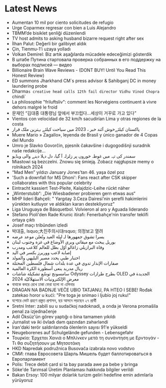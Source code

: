 # Latest News
-  Aumentan 10 mil por ciento solicitudes de refugio
-  Urge Coparmex regresar con bien a Luis Alejandro
-  TBMM’de bisiklet şenliği düzenlendi
-  TV host admits to asking husband bizarre request right after sex
-  İlhan Palut: Değerli bir galibiyet aldık
-  Çin, Tienmu-1'i uzaya yolladı
-  Volkan Demirel: Biz artık aşağılarda mücadele edeceğimizi gösterdik
-  В штабе Путина стартовала проверка собранных в его поддержку на выборах подписей — видео
-  Billionaire Brain Wave Reviews - (DONT BUY! Until You Read This Honest Review)
-  ED summons Jharkhand CM`s press advisor & Sahibganj DC in money laundering probe
-  Dharma`s creative head calls 12th fail director Vidhu Vinod Chopra `chindi`
-  La philosophie "friluftsliv": comment les Norvégiens continuent à vivre dehors malgré le froid
-  문재인 “김대중 대통령님 앞에서 부끄럽다…세상이 거꾸로 가고 있다”
-  Vientos con velocidad de 32 km/h sacudirían Lima y otras regiones de la costa
-  پاکستان کیلئےخوش آئند خبر ، 2023 میں سیاحت کیلئے بہترین ملک قرار
-  Muere Mario » Zagallo», leyenda de Brasil y único ganador de 4 Copas del Mundo
-  Umro je Slavko Govorčin, pjesnik čakavšine i dugogodišnji suradnik naše redakcije...
-  سمندر کی تہہ میں غوطہ خوروں پر زلزلہ آ گیا، دل دہلا دینے والی ویڈیو
-  Miastowi są bezczelni. Znowu się śmieją. Zobacz najgłupsze memy o rolnikach 2024
-  “Mad Men” yıldızı January Jones’tan 46. yaşa özel poz
-  'Such a downfall for MS Dhoni': Fans react after CSK skipper collaborates with this popular celebrity
-  Eintracht kassiert Test-Pleite, Kalajdzic-Leihe rückt näher
-  „Winterstubb“: „Die Wiesbadener probieren gern etwas aus“
-  MHP lideri Bahçeli: " Yargıtay 3.Ceza Dairesi'nin şerefli hakimlerini yürekten kutluyor ve aldıkları kararı destekliyoruz"
-  Liga Uruguaya de Básquetbol. Volvieron al aro y Aguada liderando
-  Stefano Pioli'den Rade Krunic itirafı: Fenerbahçe'nin transfer teklifi ortaya çıktı
-  Josef maçı tribünden izledi
-  박대출, lsquo;大진주의시대rsquo; 의정보고 열려
-  يسرا تشوق جمهورها لـ ليلة العيد وتُعلن موعد عرضه
-  بوريل يبحث مع ميقاتي وبري الأوضاع في غزة وجنوب لبنان
-  وفاة البرازيلي زاغالو أوّل بطل للعالم كلاعب ومدرب
-  إصابة لاعب ووريرز بكسر في اليد
-  اختبار طبي يحدد مصير البليهي والمولد
-  صفارات الإنذار تدوي في عدة بلدات شمال فلسطين المحتلة
-  ريال مدريد ينعى أسطورة الكرة العالمية
-  سامسونج توسّع تشكيلة شاشات Odyssey بطرح طرازات OLED الجديدة في معرض الإلكترونيات الاستهلاكيّة 2024
-  বাবাকে কবরে রেখে ঢাকা ফেরা হলো না এলিনার
-  DRAGAN NA BADNJE VEČE UBIO TATJANU, PA HTEO I SEBE! Rođak zatekao horor u kući: "Pre toga je snimao i ljubio joj ruku!"
-  যশোরে ভোট গ্রহণে প্রস্তুত প্রশাসন, ছয় আসনে লড়ছেন ২৭ প্রার্থী
-  Sretni Inter: zabili su u sudačkoj nadoknadi, a onda je Verona promašila penal za izjednačenje
-  Adil Öksüz'ün görev yaptığı o bina tamamen yıkıldı
-  Jurnalist və iki övladı dəm qazından zəhərləndi
-  İran'daki terör saldırılarında ölenlerin sayısı 91'e yükseldi
-  Neugeborenes auf Schulgelände gefunden - Lebensgefahr
-  Τουρκία: Έρχεται Χανιά ο Μπλίνκεν μετά τη συνάντηση με Ερντογάν - Τι θα συζητήσουν με Μητσοτάκη
-  HKD Napredak podružnica Busovača izabrala novo vodstvo
-  СМИ: глава Евросовета Шарль Мишель будет баллотироваться в Европарламент
-  Polis: Trece debit card si ta bay parada awe pa bebe y bringa
-  Söke'de Tarımsal Üretim Planlaması hakkında bilgiler verildi
-  Bakan Ersoy: 100 milyar dolarlık turizm geliri hedefine emin adımlarla yürüyoruz
